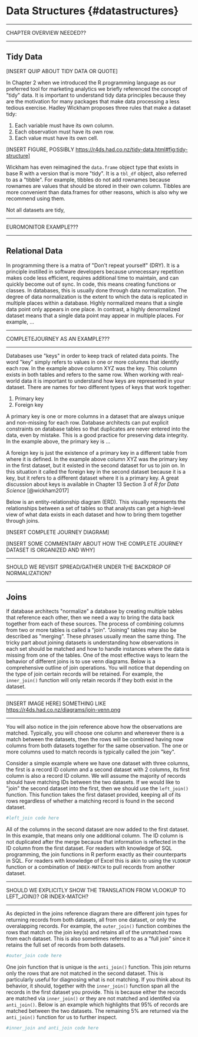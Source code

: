 
# Data Structures {#datastructures}

***
CHAPTER OVERVIEW NEEDED??

***

## Tidy Data

[INSERT QUIP ABOUT TIDY DATA OR QUOTE]

In Chapter 2 when we introduced the R programming language as our preferred tool 
for marketing analytics we briefly referenced the concept of "tidy" data. It is 
important to understand tidy data principles because they are the motivation for 
many packages that make data processing a less tedious exercise. Hadley Wickham 
proposes three rules that make a dataset tidy:

 1. Each variable must have its own column.
 2. Each observation must have its own row.
 3. Each value must have its own cell.

[INSERT FIGURE, POSSIBLY https://r4ds.had.co.nz/tidy-data.html#fig:tidy-structure]

Wickham has even reimagined the `data.frame` object type that exists in base R with 
a version that is more "tidy". It is a `tbl_df` object, also referred to as a "tibble". 
For example, tibbles do not add rownames because rownames are values that should be 
stored in their own column. Tibbles are more convenient than data.frames for other 
reasons, which is also why we recommend using them.

Not all datasets are tidy,

****
EUROMONITOR EXAMPLE???

****

## Relational Data

In programming there is a matra of "Don't repeat yourself" (DRY). It is a principle 
instilled in software developers because unnecessary repetition makes code less 
efficient, requires additional time to maintain, and can quickly become out of sync. 
In code, this means creating functions or classes. In databases,  this is usually done 
through data normalization. The degree of data normalization is the extent to which 
the data is replicated in multiple places within a database. Highly normalized means 
that a single data point only appears in one place. In contrast, a highly denormalized 
dataset means that a single data point may appear in multiple places. For example, ...

****
COMPLETEJOURNEY AS AN EXAMPLE???

****

Databases use "keys" in order to keep track of related data points. The word "key" 
simply refers to values in one or more columns that identify each row. In 
the example above column XYZ was the key. This column exists in both tables and 
refers to the same row. When working with real-world data it is important to understand 
how keys are represented in your dataset. There are names for two different types 
of keys that work together:  

  1. Primary key
  2. Foreign key
  
A primary key is one or more columns in a dataset that are always unique and non-missing 
for each row. Database architects can put explicit constraints on database tables 
so that duplicates are never entered into the data, even by mistake. This is a 
good practice for preserving data integrity. In the example above, the primary key 
is ... 

A foreign key is just the existence of a primary key in a different table from where 
it is defined. In the example above column XYZ was the primary key in the first dataset, 
but it existed in the second dataset for us to join on. In this situation it called the 
foreign key in the second dataset because it is a key, but it refers to a different dataset 
where it is a primary key. A great discussion about keys is available in Chapter 13 
Section 3 of *R for Data Science* [@wickham2017]

Below is an entity-relationship diagram (ERD). This visually represents the relationships 
between a set of tables so that analysts can get a high-level view of what data exists 
in each dataset and how to bring them together through joins. 

[INSERT COMPLETE JOURNEY DIAGRAM]

[INSERT SOME COMMENTARY ABOUT HOW THE COMPLETE JOURNEY DATASET IS ORGANIZED AND WHY]

****
SHOULD WE REVISIT SPREAD/GATHER UNDER THE BACKDROP OF NORMALIZATION?   

****

## Joins

If database architects "normalize" a database by creating multiple tables that reference 
each other, then we need a way to bring the data back together from each of these 
sources. The process of combining columns from two or more tables is called a "join". 
"Joining" tables may also be described as "merging". These phrases usually mean the 
same thing. The tricky part about joining datasets is understanding how observations 
in each set should be matched and how to handle instances where the data is missing 
from one of the tables. One of the most effective ways to learn the behavior of different 
joins is to use venn diagrams. Below is a comprehensive outline of join operations. 
You will notice that depending on the type of join certain records will be retained. 
For example, the `inner_join()` function will only retain records if they both exist 
in the dataset. 

****
[INSERT IMAGE HERE] SOMETHING LIKE https://r4ds.had.co.nz/diagrams/join-venn.png  

****

You will also notice in the join reference above how the observations are matched. 
Typically, you will choose one column and whereever there is a match between the 
datasets, then the rows will be combined having now columns from both datasets together 
for the same observation. The one or more columns used to match records is typically 
called the join "key".

Consider a simple example where we have one dataset with three columns, the first 
is a record ID column and a second dataset with 2 columns, its first column is 
also a record ID column. We will assume the majority of records should have matching 
IDs between the two datasets. If we would like to "join" the second dataset into the 
first, then we should use the `left_join()` function. This function takes the first 
dataset provided, keeping all of its rows regardless of whether a matching record 
is found in the second dataset. 


```r
#left_join code here
```

All of the columns in the second dataset are now added to the first dataset. In 
this example, that means only one additional column. The ID column is not duplicated 
after the merge because that information is reflected in the ID column from the 
first dataset. For readers with knowledge of SQL programming, the join functions 
in R perform exactly as their counterparts in SQL. For readers with knowledge of 
Excel this is akin to using the `VLOOKUP` function or a combination of `INDEX-MATCH` 
to pull records from another dataset.

****
SHOULD WE EXPLICITLY SHOW THE TRANSLATION FROM VLOOKUP TO LEFT_JOIN()? OR INDEX-MATCH?  

****

As depicted in the joins reference diagram there are different join types for 
returning records from both datasets, all from one dataset, or only the overalapping 
records. For example, the `outer_join()` function combines the rows that match on the 
join key(s) and retains all of the unmatched rows from each dataset. This is also 
sometimes referred to as a "full join" since it retains the full set of records 
from both datasets.


```r
#outer_join code here
```

One join function that is unique is the `anti_join()` function. This join returns 
only the rows that are not matched in the second dataset. This is particularly useful 
for diagnosing what is not matching. If you think about its behavior, it should, 
together with the `inner_join()` function span all the records in the first dataset 
you provide. This is because either the records are matched via `inner_join()` or 
they are not matched and identifed via `anti_join()`. Below is an example which 
highlights that 95% of records are matched between the two datasets. The remaining 
5% are returned via the `anti_join()` function for us to further inspect.


```r
#inner_join and anti_join code here
```
